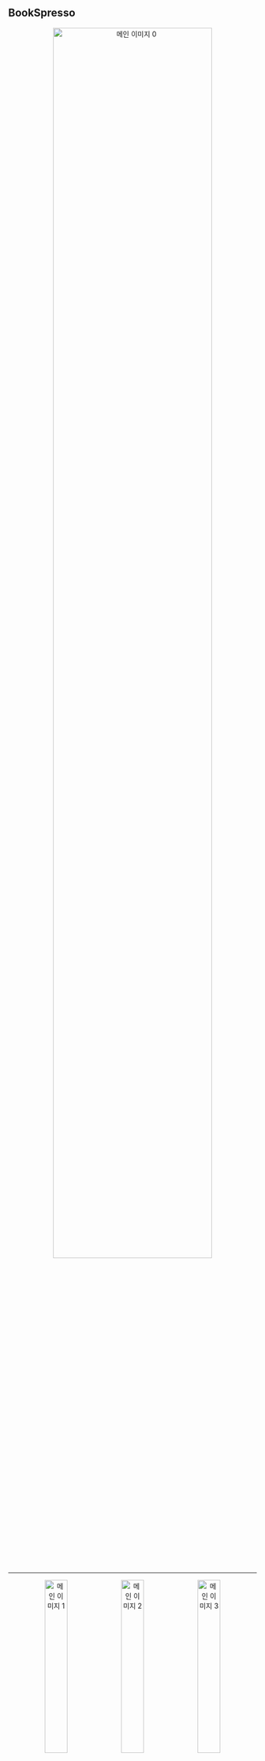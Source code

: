 ## BookSpresso
<p align="center">
  <img src="/image/0.png" width="80%" alt="메인 이미지 0" />
</p>

---

<p align="center">
  <img src="/image/1.jpg" width="30%" alt="메인 이미지 1" />
  <img src="/image/2.jpg" width="30%" alt="메인 이미지 2" />
  <img src="/image/3.jpg" width="30%" alt="메인 이미지 3" />
</p>

### 1)프로젝트 개

- **프로젝트 명 :** BookSpresso  
- **기간 :** 2025.05.23 ~ 2025.05.27 (5일)  
- **팀 구성 :** 2인 팀 프로젝트 – *김민준(백엔드, 안드로이드), 송정현(안드로이드)*

**북스프레소**는 룸 형태의 북카페에서 사용할 수 있는 모바일 애플리케이션으로,  
사용자가 방 안에서 책을 읽으며 **움직이지 않고 음료 및 디저트를 주문**하고,  
**NFC 태그를 통해 책을 간편하게 대여·반납**할 수 있도록 설계된 스마트 서비스입니다.

---

### 2. 기획 의도 / 배경

기존 북카페에서는 책 대여 및 음식 주문이 번거롭고, 관리 측면에서도 효율이 떨어지는 점이 있었습니다.  
저희는 이를 **디지털화하여 고객 편의성과 운영 효율을 동시에 향상시키는 것**을 목표로 프로젝트를 기획했습니다.

---

### 3. 주요 기술 스택

- **Frontend**: Android (Kotlin)  
- **Backend**: Spring Boot, Spring Security, JWT, OAuth 2.0  
- **Database**: MariaDB  
- **File Storage**: Firebase (이미지 저장)  
- **Deployment**: Cloudtype  
- **결제 연동**: 카카오페이 API  
- **하드웨어 연동**: NFC 태그 인식  

---

### 4. 아키텍처

> (아키텍처 이미지 자리 - 필요 시 아래처럼 이미지 삽입)

<p align="center">
  <img src="/image/4.png" width="80%" alt="아키텍처" />
</p>

---

### 5. DB 테이블 / 트리거

#### 📊 테이블 요약

| 테이블명 | 주요 컬럼 | 설명 | 제약조건 / 키 |
| --- | --- | --- | --- |
| `t_user` | `id`, `name`, `email`, `role`, `provider` | 사용자 정보 | `PK(id)`, `UNIQUE(email)` |
| `t_product` | `id`, `name`, `type`, `price`, `img` | 음료 및 디저트 | `PK(id)` |
| `t_order` | `o_id`, `user_id`, `order_time`, `completed` | 주문 정보 | `PK(o_id)`, `FK(user_id → t_user.id)` |
| `t_order_detail` | `d_id`, `order_id`, `product_id`, `quantity` | 주문 상세 | `PK(d_id)`, `FK(order_id → t_order.o_id)`, `FK(product_id → t_product.id)` |
| `payment` | `id`, `tid`, `user_id`, `order_id`, `item_name`, `total_amount`, `status` | 결제 내역 | `PK(id)`, `UNIQUE(tid)` |
| `t_book` | `isbn`, `title`, `author`, `status`, `img` | 책 정보 | `PK(isbn)` |
| `t_book_rental` | `rental_id`, `user_id`, `isbn`, `rental_date`, `due_date`, `status`, `fee` | 대여 내역 | `PK(rental_id)`, `FK(user_id → t_user.id)`, `FK(isbn → t_book.isbn)` |
| `t_book_recommendation` | `recommendation_id`, `isbn`, `drink_id`, `dessert_id`, `reason` | 책 + 음료 + 디저트 추천 | `PK(recommendation_id)`, `FK(isbn → t_book)`, `FK(drink_id/dessert_id → t_product.id)` |

---

#### 🔁 트리거 요약

| 트리거명 | 시점 | 대상 테이블 | 동작 | 조건 |
| --- | --- | --- | --- | --- |
| `trg_update_book_status_after_rental` | AFTER INSERT | `t_book_rental` | 책 `status = 'borrowed'` 변경 | 항상 실행 |
| `trg_after_return` | AFTER UPDATE | `t_book_rental` | 책 `status = 'available'` 변경 | `NEW.status IN ('returned', 'overdueReturned')` |

---

### 6. 주요 기능
<p align="center">
  <img src="/image/5.jpg" width="30%" alt="주요기능 이미지 1" />
  <img src="/image/6.jpg" width="30%" alt="주요기능 이미지 2" />
  <img src="/image/7.jpg" width="30%" alt="주요기능 이미지 3" />
</p>
- **📚 NFC 기반 책 대여·반납 시스템**  
  스마트폰을 책에 태그하면 자동으로 대여/반납 처리  

- **💳 카카오페이 간편 결제**  
  음료 및 디저트는 카카오페이를 통해 결제  

- **🔐 Spring Security + JWT 인증/인가**  
  JWT 토큰 발급, 사용자 권한 기반 접근 제어  
  관리자 기능도 별도 권한 분리  

- **🔗 OAuth 2.0 로그인 연동 (Google)**  
  이메일 및 SNS 로그인으로 간편 가입  

- **🤖 AI 기반 책 & 음료/디저트 추천 시스템 (GPT API)**  
  - 현재 보유 목록 기반 추천  
  - 추천 이유 포함  
  - Spring 스케줄러로 30분마다 갱신  

- **🛠 관리자 페이지 기능**  
  주문 수락/거절 처리 등 관리 기능

---

### 7. 본인의 역할 및 기여

#### ✅ 백엔드
- REST API 및 DB 설계
- Spring Security + JWT 인증/인가
- Google OAuth 로그인 연동
- NFC 태그 기반 대여/반납 처리
- 카카오페이 결제 연동
- GPT API 연동 및 추천 시스템
- Cloudtype 배포

#### ✅ 프론트엔드
- Lottie 로딩화면 구현
- 관리자/마이페이지 기능 구현
- JWT 기반 자동 로그인 (SharedPreferences 사용)
- OAuth 로그인 연동

---

### 8. 트러블슈팅

#### ❗ 문제 상황

카카오페이 결제 완료 후 앱에서 결과를 처리하지 못하는 문제 발생

#### 🔍 원인 분석

- 외부 브라우저(WebView) 기반 결제
- 결제 후 리다이렉트 URL 필요
- 서버로 자동 결과 전달 안됨

#### 🛠 해결 방법

- 서버 로직 수정 없이  
  **앱에서 리턴된 URL을 WebView로 다시 열어 흐름 마무리**

#### ✅ 결과 및 개선

- 빠른 구현 가능  
- 사용자 UX 흐름은 다소 어색  
- 이후 OAuth 연동 시 Intent 활용으로 개선  
- 리다이렉트 흐름 및 WebView 처리에 대한 깊은 이해 확보

---

### 9. 회고

이번 프로젝트를 통해 안드로이드 개발을 처음으로 경험했습니다.  
다양한 환경에서 번갈아 작업하며 개발 환경 설정의 비효율을 체감했고, 이를 통해 Docker 등 환경 컨테이너 도구의 필요성을 절감하게 되었습니다.  
다음 프로젝트부터는 Docker를 도입해 보다 일관된 개발 환경을 구축할 계획입니다.
